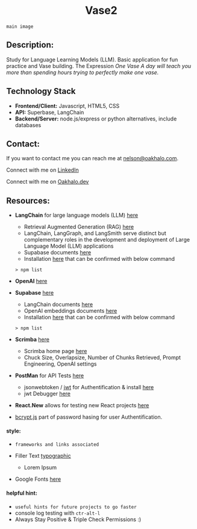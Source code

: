 <h1 align="center">Vase2</h1>

`main image`

## Description:
Study for Language Learning Models (LLM). Basic application for fun practice and Vase building. The Expression *One Vase A day will teach you more than spending hours trying to perfectly make one vase.* 

## Technology Stack
- **Frontend/Client:** Javascript, HTML5, CSS
- **API:** Superbase, LangChain
- **Backend/Server:** node.js/express or python alternatives, include databases

## Contact:
<!--- You can add in your linkedin, medium, stack overflow, dev.to account, etc. here --->
If you want to contact me you can reach me at <nelson@oakhalo.com>.

Connect with me on <a href="https://www.linkedin.com/in/ayla-nelson/">LinkedIn</a>

Connect with me on <a href="https://github.com/oakHalo">Oakhalo.dev</a>

## Resources:

- **LangChain** for large language models (LLM) [here](https://www.langchain.com/)
    - Retrieval Augmented Generation (RAG) [here](https://python.langchain.com/docs/tutorials/rag/)
    - LangChain, LangGraph, and LangSmith serve distinct but complementary roles in the development and deployment of Large Language Model (LLM) applications
    - Supabase documents [here](https://js.langchain.com/docs/integrations/vectorstores/supabase/)
    - Installation [here](https://js.langchain.com/docs/how_to/installation/) that can be confirmed with below command
    ```
    > npm list
    ```

- **OpenAI** [here](https://openai.com/)
- **Supabase** [here](https://supabase.com/)
    - LangChain documents [here](https://supabase.com/docs/guides/ai/langchain?queryGroups=database-method&database-method=dashboard)
    - OpenAI embeddings documents [here](https://supabase.com/blog/openai-embeddings-postgres-vector)
    - Installation [here](https://www.npmjs.com/package/@supabase/supabase-js) that can be confirmed with below command
    ```
    > npm list
    ```

- **Scrimba** [here](https://scrimba.com/home)
    - Scrimba home page [here](https://scrimba.com/learn-langchainjs-c02t)
    - Chuck Size, Overlapsize, Number of Chunks Retrieved, Prompt Engineering, OpenAI settings

- **PostMan** for API Tests [here](https://www.postman.com/)
    - jsonwebtoken / [jwt](https://jwt.io/) for Authentification & install [here](https://www.npmjs.com/package/jsonwebtoken)
    - jwt Debugger [here](https://jwt.io/#debugger-io)
- **React.New** allows for testing new React projects [here](react.new)
- [bcrypt.js](https://www.npmjs.com/package/bcryptjs) part of password hasing for user Authentification. 


#### **style:** 
- `frameworks and links associated`

- Filler Text [typographic](https://generator.lorem-ipsum.info/)
    - Lorem Ipsum 
- Google Fonts [here](https://fonts.google.com/)

#### **helpful hint:** 
- `useful hints for future projects to go faster`
- console log testing with `ctr-alt-l` 
- Always Stay Positive & Triple Check Permissions :)




<!-- 
### TODO stx: 
Future Structure (stx):
backend
frontend
images
screenShots [contains video link]
troubleShooting
---
https://www.youtube.com/watch?v=HSZ_uaif57o

-->
